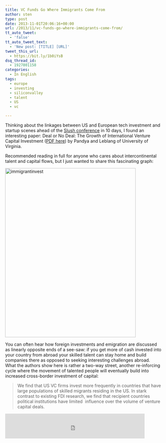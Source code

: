 ```yaml
---
title: VC Funds Go Where Immigrants Come From
author: sten
type: post
date: 2013-11-01T20:06:16+00:00
url: /2013/11/vc-funds-go-where-immigrants-come-from/
tt_auto_tweet:
  - 'false'
tt_auto_tweet_text:
  - 'New post: [TITLE] [URL]'
tweet_this_url:
  - https://bit.ly/1b0iYsB
dsq_thread_id:
  - 1927801158
categories:
  - In English
tags:
  - europe
  - investing
  - siliconvalley
  - talent
  - US
  - vc

---
```

Thinking about the linkages between US and European tech investment and startup scenes ahead of the [Slush conference][1] in 10 days, I found an interesting paper: Deal or No Deal: The Growth of International Venture Capital Investment ([PDF here][2]) by Pandya and Leblang of University of Virginia.

Recommended reading in full for anyone who cares about intercontinental talent and capital flows, but I just wanted to share this fascinating graph:

[<img class="alignnone  wp-image-851" alt="immigrantinvest" src="http://sten.tamkivi.com/wp-content/uploads/2013/11/immigrantinvest.png" width="421" height="545" srcset="http://sten.tamkivi.com/wp-content/uploads/2013/11/immigrantinvest.png 702w, http://sten.tamkivi.com/wp-content/uploads/2013/11/immigrantinvest-231x300.png 231w" sizes="(max-width: 421px) 100vw, 421px" />][3]

You can often hear how foreign investments and emigration are discussed as linearly opposite ends of a see-saw: if you get more of cash invested into your country from abroad your skilled talent can stay home and build companies there as opposed to seeking interesting challenges abroad. What the authors show here is rather a two-way street, another re-inforcing cycle where the movement of talented people will eventually build into increased cross-border investment of capital:

> We find that US VC firms invest more frequently in countries that have large populations of skilled migrants residing in the US. In stark contrast to existing FDI research, we find that recipient countries political institutions have limited  influence over the volume of venture capital deals.

<iframe src="http://www.facebook.com/plugins/like.php?href=http%3A%2F%2Fsten.tamkivi.com%2F2013%2F11%2Fvc-funds-go-where-immigrants-come-from%2F&layout=standard&show_faces=true&width=450&action=like&colorscheme=light&height=80" scrolling="no" frameborder="0" style="border:none; overflow:hidden; width:450px; height:80px;" allowTransparency="true"></iframe>

 [1]: http://www.slush.org/
 [2]: http://faculty.darden.virginia.edu/warnockf/papers/VC_IPES_full.pdf
 [3]: http://sten.tamkivi.com/wp-content/uploads/2013/11/immigrantinvest.png